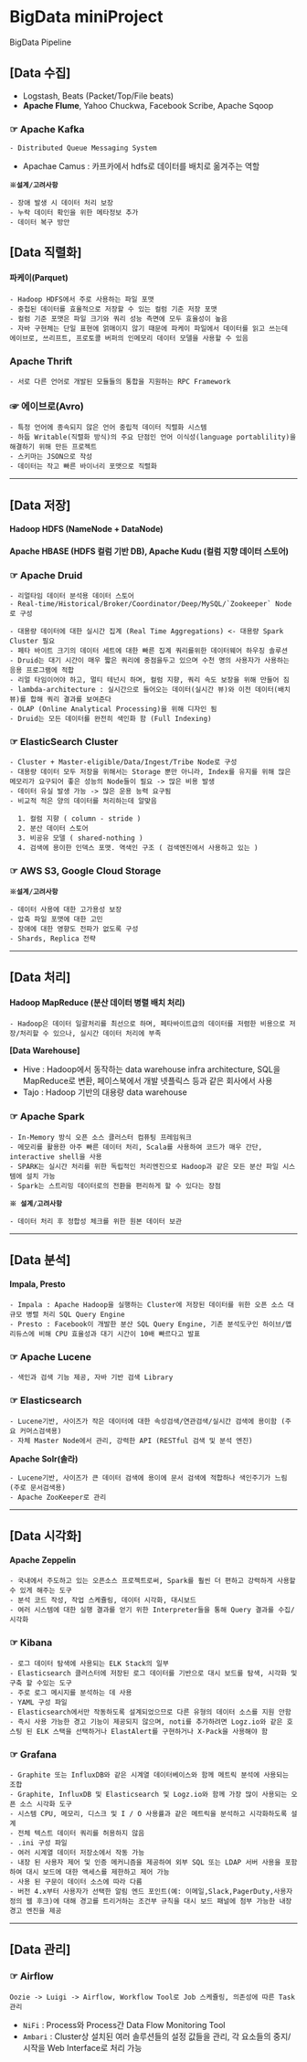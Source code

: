 # BigData miniProject

BigData Pipeline

## [Data 수집]
- Logstash, Beats (Packet/Top/File beats)
- **Apache Flume**, Yahoo Chuckwa, Facebook Scribe, Apache Sqoop

### ☞ Apache Kafka
```
- Distributed Queue Messaging System
```

- Apachae Camus : 카프카에서 hdfs로 데이터를 배치로 옮겨주는 역할


 **`※설계/고려사항`**
```
- 장애 발생 시 데이터 처리 보장
- 누락 데이터 확인을 위한 메타정보 추가
- 데이터 복구 방안
```

## [Data 직렬화]

#### 파케이(Parquet)

```
- Hadoop HDFS에서 주로 사용하는 파일 포맷
- 중첩된 데이터를 효율적으로 저장할 수 있는 컬럼 기준 저장 포맷
- 컬럼 기준 포맷은 파일 크기와 쿼리 성능 측면에 모두 효율성이 높음
- 자바 구현체는 단일 표현에 얽매이지 않기 때문에 파케이 파일에서 데이터를 읽고 쓰는데 에이브로, 쓰리프트, 프로토콜 버퍼의 인메모리 데이터 모델을 사용할 수 있음
```

### Apache Thrift

```
- 서로 다른 언어로 개발된 모듈들의 통합을 지원하는 RPC Framework
```

### ☞ 에이브로(Avro)
```
- 특정 언어에 종속되지 않은 언어 중립적 데이터 직렬화 시스템
- 하둡 Writable(직렬화 방식)의 주요 단점인 언어 이식성(language portablility)을 해결하기 위해 만든 프로젝트
- 스키마는 JSON으로 작성
- 데이터는 작고 빠른 바이너리 포맷으로 직렬화
```

---

## [Data 저장]

#### Hadoop HDFS (NameNode + DataNode)
#### Apache HBASE (HDFS 컬럼 기반 DB), Apache Kudu (컬럼 지향 데이터 스토어)

### ☞ Apache Druid
```
- 리얼타임 데이터 분석용 데이터 스토어
- Real-time/Historical/Broker/Coordinator/Deep/MySQL/`Zookeeper` Node로 구성

- 대용량 데이터에 대한 실시간 집계 (Real Time Aggregations) <- 대용량 Spark Cluster 필요
- 페타 바이트 크기의 데이터 세트에 대한 빠른 집계 쿼리를위한 데이터웨어 하우징 솔루션
- Druid는 대기 시간이 매우 짧은 쿼리에 중점을두고 있으며 수천 명의 사용자가 사용하는 응용 프로그램에 적합
- 리얼 타임이어야 하고, 멀티 테넌시 하며, 컬럼 지향, 쿼리 속도 보장을 위해 만들어 짐
- lambda-architecture : 실시간으로 들어오는 데이터(실시간 뷰)와 이전 데이터(배치 뷰)를 합해 쿼리 결과를 보여준다
- OLAP (Online Analytical Processing)을 위해 디자인 됨
- Druid는 모든 데이터를 완전히 색인화 함 (Full Indexing)
```

### ☞ ElasticSearch Cluster
```
- Cluster + Master-eligible/Data/Ingest/Tribe Node로 구성
- 대용량 데이터 모두 저장을 위해서는 Storage 뿐만 아니라, Index를 유지를 위해 많은 메모리가 요구되어 좋은 성능의 Node들이 필요 -> 많은 비용 발생
- 데이터 유실 발생 가능 -> 많은 운용 능력 요구됨
- 비교적 적은 양의 데이터를 처리하는데 알맞음

  1. 컬럼 지향 ( column - stride )
  2. 분산 데이터 스토어
  3. 비공유 모델 ( shared-nothing )
  4. 검색에 용이한 인덱스 포맷. 역색인 구조 ( 검색엔진에서 사용하고 있는 )
```

### ☞ AWS S3, Google Cloud Storage

**`※설계/고려사항`**
```
- 데이터 사용에 대한 고가용성 보장
- 압축 파일 포맷에 대한 고민
- 장애에 대한 영향도 전파가 없도록 구성
- Shards, Replica 전략
```

---

## [Data 처리]

#### Hadoop MapReduce (분산 데이터 병렬 배치 처리)

```
- Hadoop은 데이터 일괄처리를 최선으로 하며, 페타바이트급의 데이터를 저렴한 비용으로 저장/처리할 수 있으나, 실시간 데이터 처리에 부족
```

**[Data Warehouse]**

- Hive : Hadoop에서 동작하는 data warehouse infra architecture, SQL을 MapReduce로 변환, 페이스북에서 개발 넷플릭스 등과 같은 회사에서 사용
- Tajo : Hadoop 기반의 대용량 data warehouse

### ☞ Apache Spark
```
- In-Memory 방식 오픈 소스 클러스터 컴퓨팅 프레임워크
- 메모리를 활용한 아주 빠른 데이터 처리, Scala를 사용하여 코드가 매우 간단, interactive shell을 사용
- SPARK는 실시간 처리를 위한 독립적인 처리엔진으로 Hadoop과 같은 모든 분산 파일 시스템에 설치 가능
- Spark는 스트리밍 데이터로의 전환을 편리하게 할 수 있다는 장점
```

**`※ 설계/고려사항`**

```
- 데이터 처리 후 정합성 체크를 위한 원본 데이터 보관
```

---

## [Data 분석]

#### Impala, Presto

```
- Impala : Apache Hadoop을 실행하는 Cluster에 저장된 데이터를 위한 오픈 소스 대규모 병렬 처리 SQL Query Engine
- Presto : Facebook이 개발한 분산 SQL Query Engine, 기존 분석도구인 하이브/맵리듀스에 비해 CPU 효율성과 대기 시간이 10배 빠르다고 발표
```

### ☞ Apache Lucene
```
- 색인과 검색 기능 제공, 자바 기반 검색 Library
```

### ☞ Elasticsearch 

```
- Lucene기반, 사이즈가 작은 데이터에 대한 속성검색/연관검색/실시간 검색에 용이함 (주요 커머스검색용)
- 자체 Master Node에서 관리, 강력한 API (RESTful 검색 및 분석 엔진)
```

**Apache Solr(솔라)**

```
- Lucene기반, 사이즈가 큰 데이터 검색에 용이에 문서 검색에 적합하나 색인주기가 느림 (주로 문서검색용)
- Apache ZooKeeper로 관리
```

---

## [Data 시각화]

#### Apache Zeppelin

```
- 국내에서 주도하고 있는 오픈소스 프로젝트로써, Spark를 훨씬 더 편하고 강력하게 사용할 수 있게 해주는 도구
- 분석 코드 작성, 작업 스케쥴링, 데이터 시각화, 대시보드
- 여러 시스템에 대한 실행 결과를 얻기 위한 Interpreter들을 통해 Query 결과를 수집/시각화
```

### ☞ Kibana

```
- 로그 데이터 탐색에 사용되는 ELK Stack의 일부
- Elasticsearch 클러스터에 저장된 로그 데이터를 기반으로 대시 보드를 탐색, 시각화 및 구축 할 수있는 도구
- 주로 로그 메시지를 분석하는 데 사용
- YAML 구성 파일
- Elasticsearch에서만 작동하도록 설계되었으므로 다른 유형의 데이터 소스를 지원 안함
- 즉시 사용 가능한 경고 기능이 제공되지 않으며, noti를 추가하려면 Logz.io와 같은 호스팅 된 ELK 스택을 선택하거나 ElastAlert를 구현하거나 X-Pack을 사용해야 함
```

### ☞ Grafana

```
- Graphite 또는 InfluxDB와 같은 시계열 데이터베이스와 함께 메트릭 분석에 사용되는 조합
- Graphite, InfluxDB 및 Elasticsearch 및 Logz.io와 함께 가장 많이 사용되는 오픈 소스 시각화 도구
- 시스템 CPU, 메모리, 디스크 및 I / O 사용률과 같은 메트릭을 분석하고 시각화하도록 설계
- 전체 텍스트 데이터 쿼리를 허용하지 않음
- .ini 구성 파일
- 여러 시계열 데이터 저장소에서 작동 가능
- 내장 된 사용자 제어 및 인증 메커니즘을 제공하여 외부 SQL 또는 LDAP 서버 사용을 포함하여 대시 보드에 대한 액세스를 제한하고 제어 가능
- 사용 된 구문이 데이터 소스에 따라 다름
- 버전 4.x부터 사용자가 선택한 알림 엔드 포인트(예: 이메일,Slack,PagerDuty,사용자정의 웹 후크)에 대해 경고를 트리거하는 조건부 규칙을 대시 보드 패널에 첨부 가능한 내장 경고 엔진을 제공
```

---

## [Data 관리]

### ☞ Airflow

```
Oozie -> Luigi -> Airflow, Workflow Tool로 Job 스케쥴링, 의존성에 따른 Task 관리
```

- `NiFi` : Process와 Process간 Data Flow Monitoring Tool
- `Ambari` : Cluster상 설치된 여러 솔루션들의 설정 값들을 관리, 각 요소들의 중지/시작을 Web Interface로 처리 가능
